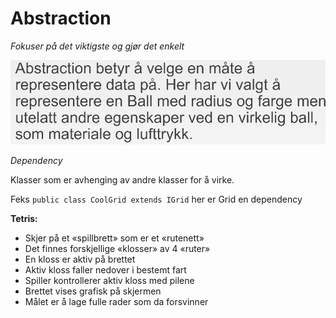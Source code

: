 # Abstraction

*Fokuser på det viktigste og gjør det enkelt*

![abstract](imgs/abstract.png)

*Dependency*

Klasser som er avhenging av andre klasser for å virke.

Feks `public class CoolGrid extends IGrid` her er Grid en dependency

**Tetris:**
- Skjer på et «spillbrett» som er et «rutenett»
- Det finnes forskjellige «klosser» av 4 «ruter»
- En kloss er aktiv på brettet
- Aktiv kloss faller nedover i bestemt fart
- Spiller kontrollerer aktiv kloss med pilene
- Brettet vises grafisk på skjermen
- Målet er å lage fulle rader som da forsvinner
